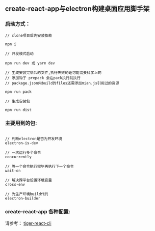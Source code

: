 ## create-react-app与electron构建桌面应用脚手架

### 启动方式：

```
// clone项目后先安装依赖

npm i

// 开发模式启动

npm run dev 或 yarn dev

// 生成安装完毕后的文件,执行失败的话可能需要科学上网
// 添加钩子 prepack 会在pack执行前执行
// package.json内build的files还需添加mian.js引用过的资源

npm run pack

// 生成安装包

npm run dist

```

### 主要用到的包:

```

// 判断electron是否为开发环境
electron-is-dev 

// 一次运行多个命令
concurrently

// 等一个命令执行完毕再执行下一个命令
wait-on

// 解决跨平台设置环境变量
cross-env

// 为生产环境build代码
electron-builder

```

### create-react-app 各种配置:

请参考： [tiger-react-cli](https://github.com/TigerHee/tiger-react-cli)